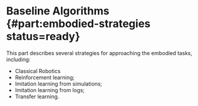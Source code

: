 # Baseline Algorithms   {#part:embodied-strategies status=ready}

This part describes several strategies for approaching the embodied tasks, including:

* Classical Robotics
* Reinforcement learning;
* Imitation learning from simulations;
* Imitation learning from logs;
* Transfer learning.
